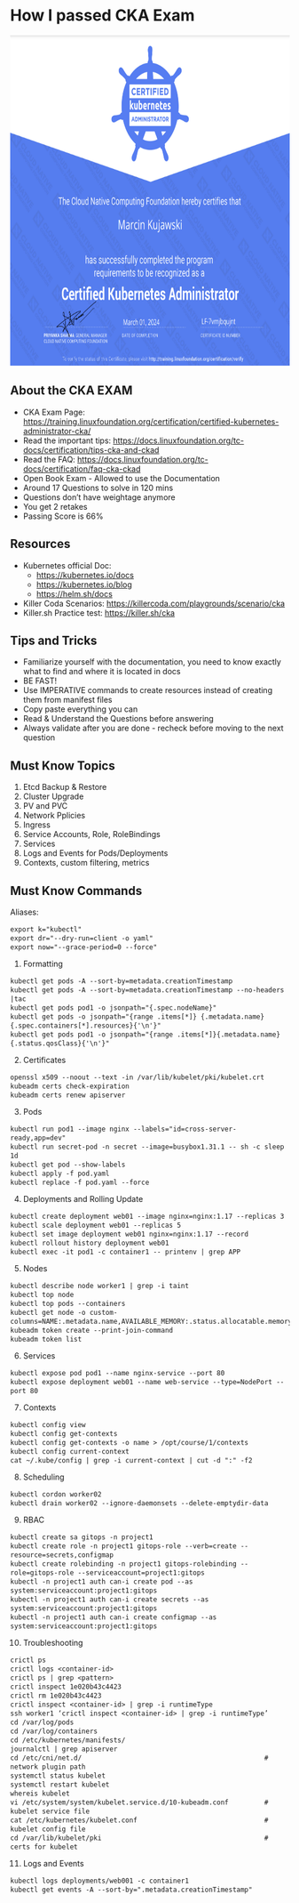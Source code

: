# How I passed CKA Exam

<img src="cka-cert.PNG" width="707" height="594" />

## About the CKA EXAM

- CKA Exam Page: https://training.linuxfoundation.org/certification/certified-kubernetes-administrator-cka/
- Read the important tips: https://docs.linuxfoundation.org/tc-docs/certification/tips-cka-and-ckad
- Read the FAQ: https://docs.linuxfoundation.org/tc-docs/certification/faq-cka-ckad
- Open Book Exam - Allowed to use the Documentation
- Around 17 Questions to solve in 120 mins
- Questions don’t have weightage anymore
- You get 2 retakes
- Passing Score is 66%

## Resources
- Kubernetes official Doc:
  - https://kubernetes.io/docs
  - https://kubernetes.io/blog
  - https://helm.sh/docs
- Killer Coda Scenarios: https://killercoda.com/playgrounds/scenario/cka
- Killer.sh Practice test: https://killer.sh/cka

## Tips and Tricks
- Familiarize yourself with the documentation, you need to know exactly what to find and where it is located in docs
- BE FAST!
- Use IMPERATIVE commands to create resources instead of creating them from manifest files
- Copy paste everything you can
- Read & Understand the Questions before answering
- Always validate after you are done - recheck before moving to the next question

## Must Know Topics
1. Etcd Backup & Restore
2. Cluster Upgrade
3. PV and PVC
4. Network Pplicies
5. Ingress
6. Service Accounts, Role, RoleBindings
7. Services
8. Logs and Events for Pods/Deployments
9. Contexts, custom filtering, metrics

## Must Know Commands
Aliases:
```
export k="kubectl"
export dr="--dry-run=client -o yaml"
export now="--grace-period=0 --force"
```
1. Formatting
```
kubectl get pods -A --sort-by=metadata.creationTimestamp
kubectl get pods -A --sort-by=metadata.creationTimestamp --no-headers |tac
kubectl get pods pod1 -o jsonpath="{.spec.nodeName}"
kubectl get pods -o jsonpath="{range .items[*]} {.metadata.name}{.spec.containers[*].resources}{'\n'}"
kubectl get pods pod1 -o jsonpath="{range .items[*]}{.metadata.name} {.status.qosClass}{'\n'}"
```
2. Certificates
```
openssl x509 --noout --text -in /var/lib/kubelet/pki/kubelet.crt
kubeadm certs check-expiration
kubeadm certs renew apiserver
```
3. Pods
```
kubectl run pod1 --image nginx --labels="id=cross-server-ready,app=dev"
kubectl run secret-pod -n secret --image=busybox1.31.1 -- sh -c sleep 1d
kubectl get pod --show-labels
kubectl apply -f pod.yaml
kubectl replace -f pod.yaml --force
```
4. Deployments and Rolling Update
```
kubectl create deployment web01 --image nginx=nginx:1.17 --replicas 3
kubectl scale deployment web01 --replicas 5
kubectl set image deployment web01 nginx=nginx:1.17 --record
kubectl rollout history deployment web01
kubectl exec -it pod1 -c container1 -- printenv | grep APP
```
5. Nodes
```
kubectl describe node worker1 | grep -i taint
kubectl top node
kubectl top pods --containers
kubectl get node -o custom-columns=NAME:.metadata.name,AVAILABLE_MEMORY:.status.allocatable.memory,AVAILABLE_CPU:.status.allocatable.cpu
kubeadm token create --print-join-command
kubeadm token list
```
6. Services
```
kubectl expose pod pod1 --name nginx-service --port 80
kubectl expose deployment web01 --name web-service --type=NodePort --port 80
```
7. Contexts
```
kubectl config view
kubectl config get-contexts
kubectl config get-contexts -o name > /opt/course/1/contexts
kubectl config current-context
cat ~/.kube/config | grep -i current-context | cut -d ":" -f2
```
8. Scheduling
```
kubectl cordon worker02
kubectl drain worker02 --ignore-daemonsets --delete-emptydir-data
```
9. RBAC
```
kubectl create sa gitops -n project1
kubectl create role -n project1 gitops-role --verb=create --resource=secrets,configmap
kubectl create rolebinding -n project1 gitops-rolebinding --role=gitops-role --serviceaccount=project1:gitops
kubectl -n project1 auth can-i create pod --as system:serviceaccount:project1:gitops
kubectl -n project1 auth can-i create secrets --as system:serviceaccount:project1:gitops
kubectl -n project1 auth can-i create configmap --as system:serviceaccount:project1:gitops
```
10. Troubleshooting
```
crictl ps
crictl logs <container-id>
crictl ps | grep <pattern>
crictl inspect 1e020b43c4423
crictl rm 1e020b43c4423
crictl inspect <container-id> | grep -i runtimeType
ssh worker1 ‘crictl inspect <container-id> | grep -i runtimeType’
cd /var/log/pods
cd /var/log/containers
cd /etc/kubernetes/manifests/
journalctl | grep apiserver
cd /etc/cni/net.d/                                              # network plugin path
systemctl status kubelet
systemctl restart kubelet
whereis kubelet
vi /etc/system/system/kubelet.service.d/10-kubeadm.conf         # kubelet service file
cat /etc/kubernetes/kubelet.conf                                # kubelet config file
cd /var/lib/kubelet/pki                                         # certs for kubelet
```
11.	Logs and Events
```
kubectl logs deployments/web001 -c container1
kubectl get events -A --sort-by=".metadata.creationTimestamp"
```
